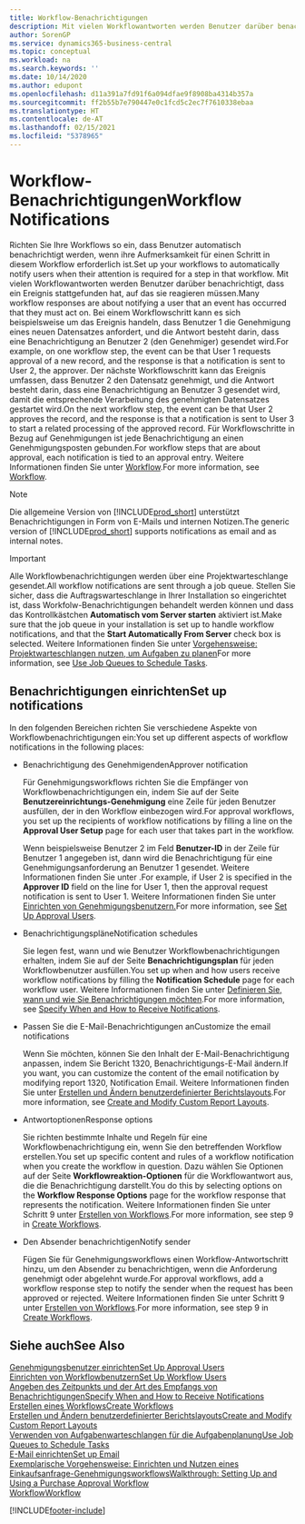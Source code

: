 ```yaml
---
title: Workflow-Benachrichtigungen
description: Mit vielen Workflowantworten werden Benutzer darüber benachrichtigt, dass ein Ereignis stattgefunden hat, auf das sie reagieren müssen. Bei einem Workflowschritt kann es sich beispielsweise um das Ereignis handeln, dass Benutzer 1 die Genehmigung eines neuen Datensatzes anfordert, und die Antwort besteht darin, dass eine Benachrichtigung an Benutzer 2 (den Genehmiger) gesendet wird. Der nächste Workflowschritt kann das Ereignis umfassen, dass Benutzer 2 den Datensatz genehmigt, und die Antwort besteht darin, dass eine Benachrichtigung an Benutzer 3 gesendet wird, damit die entsprechende Verarbeitung des genehmigten Datensatzes gestartet wird. Für Workflowschritte in Bezug auf Genehmigungen ist jede Benachrichtigung an einen Genehmigungsposten gebunden.
author: SorenGP
ms.service: dynamics365-business-central
ms.topic: conceptual
ms.workload: na
ms.search.keywords: ''
ms.date: 10/14/2020
ms.author: edupont
ms.openlocfilehash: d11a391a7fd91f6a094dfae9f8908ba4314b357a
ms.sourcegitcommit: ff2b55b7e790447e0c1fcd5c2ec7f7610338ebaa
ms.translationtype: HT
ms.contentlocale: de-AT
ms.lasthandoff: 02/15/2021
ms.locfileid: "5378965"
---
```

# <a name="workflow-notifications"></a><span data-ttu-id="c8722-106">Workflow-Benachrichtigungen</span><span class="sxs-lookup"><span data-stu-id="c8722-106">Workflow Notifications</span></span>

<span data-ttu-id="c8722-107">Richten Sie Ihre Workflows so ein, dass Benutzer automatisch benachrichtigt werden, wenn ihre Aufmerksamkeit für einen Schritt in diesem Workflow erforderlich ist.</span><span class="sxs-lookup"><span data-stu-id="c8722-107">Set up your workflows to automatically notify users when their attention is required for a step in that workflow.</span></span> <span data-ttu-id="c8722-108">Mit vielen Workflowantworten werden Benutzer darüber benachrichtigt, dass ein Ereignis stattgefunden hat, auf das sie reagieren müssen.</span><span class="sxs-lookup"><span data-stu-id="c8722-108">Many workflow responses are about notifying a user that an event has occurred that they must act on.</span></span> <span data-ttu-id="c8722-109">Bei einem Workflowschritt kann es sich beispielsweise um das Ereignis handeln, dass Benutzer 1 die Genehmigung eines neuen Datensatzes anfordert, und die Antwort besteht darin, dass eine Benachrichtigung an Benutzer 2 (den Genehmiger) gesendet wird.</span><span class="sxs-lookup"><span data-stu-id="c8722-109">For example, on one workflow step, the event can be that User 1 requests approval of a new record, and the response is that a notification is sent to User 2, the approver.</span></span> <span data-ttu-id="c8722-110">Der nächste Workflowschritt kann das Ereignis umfassen, dass Benutzer 2 den Datensatz genehmigt, und die Antwort besteht darin, dass eine Benachrichtigung an Benutzer 3 gesendet wird, damit die entsprechende Verarbeitung des genehmigten Datensatzes gestartet wird.</span><span class="sxs-lookup"><span data-stu-id="c8722-110">On the next workflow step, the event can be that User 2 approves the record, and the response is that a notification is sent to User 3 to start a related processing of the approved record.</span></span> <span data-ttu-id="c8722-111">Für Workflowschritte in Bezug auf Genehmigungen ist jede Benachrichtigung an einen Genehmigungsposten gebunden.</span><span class="sxs-lookup"><span data-stu-id="c8722-111">For workflow steps that are about approval, each notification is tied to an approval entry.</span></span> <span data-ttu-id="c8722-112">Weitere Informationen finden Sie unter [Workflow](across-workflow.md).</span><span class="sxs-lookup"><span data-stu-id="c8722-112">For more information, see [Workflow](across-workflow.md).</span></span>  

> [!NOTE]  
> <span data-ttu-id="c8722-113">Die allgemeine Version von [!INCLUDE[prod_short](includes/prod_short.md)] unterstützt Benachrichtigungen in Form von E-Mails und internen Notizen.</span><span class="sxs-lookup"><span data-stu-id="c8722-113">The generic version of [!INCLUDE[prod_short](includes/prod_short.md)] supports notifications as email and as internal notes.</span></span>  

> [!IMPORTANT]  
> <span data-ttu-id="c8722-114">Alle Workflowbenachrichtigungen werden über eine Projektwarteschlange gesendet.</span><span class="sxs-lookup"><span data-stu-id="c8722-114">All workflow notifications are sent through a job queue.</span></span> <span data-ttu-id="c8722-115">Stellen Sie sicher, dass die Auftragswarteschlange in Ihrer Installation so eingerichtet ist, dass Workfolw-Benachrichtigungen behandelt werden können und dass das Kontrollkästchen **Automatisch vom Server starten** aktiviert ist.</span><span class="sxs-lookup"><span data-stu-id="c8722-115">Make sure that the job queue in your installation is set up to handle workflow notifications, and that the **Start Automatically From Server** check box is selected.</span></span> <span data-ttu-id="c8722-116">Weitere Informationen finden Sie unter [Vorgehensweise: Projektwarteschlangen nutzen, um Aufgaben zu planen](admin-job-queues-schedule-tasks.md)</span><span class="sxs-lookup"><span data-stu-id="c8722-116">For more information, see [Use Job Queues to Schedule Tasks](admin-job-queues-schedule-tasks.md).</span></span>

## <a name="set-up-notifications"></a><span data-ttu-id="c8722-117">Benachrichtigungen einrichten</span><span class="sxs-lookup"><span data-stu-id="c8722-117">Set up notifications</span></span>

<span data-ttu-id="c8722-118">In den folgenden Bereichen richten Sie verschiedene Aspekte von Workflowbenachrichtigungen ein:</span><span class="sxs-lookup"><span data-stu-id="c8722-118">You set up different aspects of workflow notifications in the following places:</span></span>  

* <span data-ttu-id="c8722-119">Benachrichtigung des Genehmigenden</span><span class="sxs-lookup"><span data-stu-id="c8722-119">Approver notification</span></span>

    <span data-ttu-id="c8722-120">Für Genehmigungsworkflows richten Sie die Empfänger von Workflowbenachrichtigungen ein, indem Sie auf der Seite **Benutzereinrichtungs-Genehmigung** eine Zeile für jeden Benutzer ausfüllen, der in den Workflow einbezogen wird.</span><span class="sxs-lookup"><span data-stu-id="c8722-120">For approval workflows, you set up the recipients of workflow notifications by filling a line on the **Approval User Setup** page for each user that takes part in the workflow.</span></span>  

    <span data-ttu-id="c8722-121">Wenn beispielsweise Benutzer 2 im Feld  **Benutzer-ID** in der Zeile für Benutzer 1 angegeben ist, dann wird die Benachrichtigung für eine Genehmigungsanforderung an Benutzer 1 gesendet. Weitere Informationen finden Sie unter .</span><span class="sxs-lookup"><span data-stu-id="c8722-121">For example, if User 2 is specified in the **Approver ID** field on the line for User 1, then the approval request notification is sent to User 1.</span></span> <span data-ttu-id="c8722-122">Weitere Informationen finden Sie unter [Einrichten von Genehmigungsbenutzern.](across-how-to-set-up-approval-users.md)</span><span class="sxs-lookup"><span data-stu-id="c8722-122">For more information, see [Set Up Approval Users](across-how-to-set-up-approval-users.md).</span></span>  
* <span data-ttu-id="c8722-123">Benachrichtigungspläne</span><span class="sxs-lookup"><span data-stu-id="c8722-123">Notification schedules</span></span>

    <span data-ttu-id="c8722-124">Sie legen fest, wann und wie Benutzer Workflowbenachrichtigungen erhalten, indem Sie auf der Seite **Benachrichtigungsplan** für jeden Workflowbenutzer ausfüllen.</span><span class="sxs-lookup"><span data-stu-id="c8722-124">You set up when and how users receive workflow notifications by filling the **Notification Schedule** page for each workflow user.</span></span> <span data-ttu-id="c8722-125">Weitere Informationen finden Sie unter [Definieren Sie, wann und wie Sie Benachrichtigungen möchten](across-how-to-specify-when-and-how-to-receive-notifications.md).</span><span class="sxs-lookup"><span data-stu-id="c8722-125">For more information, see [Specify When and How to Receive Notifications](across-how-to-specify-when-and-how-to-receive-notifications.md).</span></span>  
* <span data-ttu-id="c8722-126">Passen Sie die E-Mail-Benachrichtigungen an</span><span class="sxs-lookup"><span data-stu-id="c8722-126">Customize the email notifications</span></span>

    <span data-ttu-id="c8722-127">Wenn Sie möchten, können Sie den Inhalt der E-Mail-Benachrichtigung anpassen, indem Sie Bericht 1320, Benachrichtigungs-E-Mail ändern.</span><span class="sxs-lookup"><span data-stu-id="c8722-127">If you want, you can customize the content of the email notification by modifying report 1320, Notification Email.</span></span> <span data-ttu-id="c8722-128">Weitere Informationen finden Sie unter [Erstellen und Ändern benutzerdefinierter Berichtslayouts](ui-how-create-custom-report-layout.md).</span><span class="sxs-lookup"><span data-stu-id="c8722-128">For more information, see [Create and Modify Custom Report Layouts](ui-how-create-custom-report-layout.md).</span></span>  
* <span data-ttu-id="c8722-129">Antwortoptionen</span><span class="sxs-lookup"><span data-stu-id="c8722-129">Response options</span></span>

    <span data-ttu-id="c8722-130">Sie richten bestimmte Inhalte und Regeln für eine Workflowbenachrichtigung ein, wenn Sie den betreffenden Workflow erstellen.</span><span class="sxs-lookup"><span data-stu-id="c8722-130">You set up specific content and rules of a workflow notification when you create the workflow in question.</span></span> <span data-ttu-id="c8722-131">Dazu wählen Sie Optionen auf der Seite **Workflowreaktion-Optionen** für die Workflowantwort aus, die die Benachrichtigung darstellt.</span><span class="sxs-lookup"><span data-stu-id="c8722-131">You do this by selecting options on the **Workflow Response Options** page for the workflow response that represents the notification.</span></span> <span data-ttu-id="c8722-132">Weitere Informationen finden Sie unter Schritt 9 unter [Erstellen von Workflows](across-how-to-create-workflows.md).</span><span class="sxs-lookup"><span data-stu-id="c8722-132">For more information, see step 9 in [Create Workflows](across-how-to-create-workflows.md).</span></span>  

* <span data-ttu-id="c8722-133">Den Absender benachrichtigen</span><span class="sxs-lookup"><span data-stu-id="c8722-133">Notify sender</span></span>

    <span data-ttu-id="c8722-134">Fügen Sie für Genehmigungsworkflows einen Workflow-Antwortschritt hinzu, um den Absender zu benachrichtigen, wenn die Anforderung genehmigt oder abgelehnt wurde.</span><span class="sxs-lookup"><span data-stu-id="c8722-134">For approval workflows, add a workflow response step to notify the sender when the request has been approved or rejected.</span></span> <span data-ttu-id="c8722-135">Weitere Informationen finden Sie unter Schritt 9 unter [Erstellen von Workflows](across-how-to-create-workflows.md).</span><span class="sxs-lookup"><span data-stu-id="c8722-135">For more information, see step 9 in [Create Workflows](across-how-to-create-workflows.md).</span></span>  

## <a name="see-also"></a><span data-ttu-id="c8722-136">Siehe auch</span><span class="sxs-lookup"><span data-stu-id="c8722-136">See Also</span></span>

[<span data-ttu-id="c8722-137">Genehmigungsbenutzer einrichten</span><span class="sxs-lookup"><span data-stu-id="c8722-137">Set Up Approval Users</span></span>](across-how-to-set-up-approval-users.md)  
[<span data-ttu-id="c8722-138">Einrichten von Workflowbenutzern</span><span class="sxs-lookup"><span data-stu-id="c8722-138">Set Up Workflow Users</span></span>](across-how-to-set-up-workflow-users.md)  
[<span data-ttu-id="c8722-139">Angeben des Zeitpunkts und der Art des Empfangs von Benachrichtigungen</span><span class="sxs-lookup"><span data-stu-id="c8722-139">Specify When and How to Receive Notifications</span></span>](across-how-to-specify-when-and-how-to-receive-notifications.md)  
[<span data-ttu-id="c8722-140">Erstellen eines Workflows</span><span class="sxs-lookup"><span data-stu-id="c8722-140">Create Workflows</span></span>](across-how-to-create-workflows.md)  
[<span data-ttu-id="c8722-141">Erstellen und Ändern benutzerdefinierter Berichtslayouts</span><span class="sxs-lookup"><span data-stu-id="c8722-141">Create and Modify Custom Report Layouts</span></span>](ui-how-create-custom-report-layout.md)  
[<span data-ttu-id="c8722-142">Verwenden von Aufgabenwarteschlangen für die Aufgabenplanung</span><span class="sxs-lookup"><span data-stu-id="c8722-142">Use Job Queues to Schedule Tasks</span></span>](admin-job-queues-schedule-tasks.md)  
[<span data-ttu-id="c8722-143">E-Mail einrichten</span><span class="sxs-lookup"><span data-stu-id="c8722-143">Set up Email</span></span>](admin-how-setup-email.md)  
[<span data-ttu-id="c8722-144">Exemplarische Vorgehensweise: Einrichten und Nutzen eines Einkaufsanfrage-Genehmigungsworkflows</span><span class="sxs-lookup"><span data-stu-id="c8722-144">Walkthrough: Setting Up and Using a Purchase Approval Workflow</span></span>](walkthrough-setting-up-and-using-a-purchase-approval-workflow.md)  
[<span data-ttu-id="c8722-145">Workflow</span><span class="sxs-lookup"><span data-stu-id="c8722-145">Workflow</span></span>](across-workflow.md)  


[!INCLUDE[footer-include](includes/footer-banner.md)]